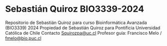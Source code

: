# Sebastián Quiroz BIO3339-2024
Repositorio de Sebastián Quiroz para curso Bioinformática Avanzada (BIO3339) 2024
Propiedad de Sebastián Quiroz para Pontificia Universidad Católica de Chile 
Contacto Squirozpa@uc.cl
Profesor guía: Francisco Melo / fmelo@bio.puc.cl
